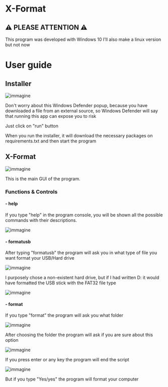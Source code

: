 # X-Format

## ⚠ PLEASE ATTENTION ⚠
This program was developed with Windows 10
I'll also make a linux version but not now

# User guide 
## Installer
![immagine](https://github.com/Fedi6431/X-Format/assets/102946457/15cba286-70d4-4f11-a94a-20a8d167c959)

Don't worry about this Windows Defender popup, because you have downloaded a file from an external source, so Windows Defender will say that running this app can expose you to risk

Just click on "run" button

When you run the installer, it will download the necessary packages on requirements.txt and then start the program

## X-Format
![immagine](https://github.com/Fedi6431/X-Format/assets/102946457/f3fa2aac-b52f-4cdb-b80c-282b8de03d97)

This is the main GUI of the program.

### Functions & Controls

#### - help
If you type "help" in the program console, you will be shown all the possible commands with their descriptions.

![immagine](https://github.com/Fedi6431/X-Format/assets/102946457/01699e0f-0b47-44bd-a630-25fc9c0d726c)

#### - formatusb
After typing "formatusb" the program will ask you in what type of file you want format your USB/Hard drive

![immagine](https://github.com/Fedi6431/X-Format/assets/102946457/bb777cfb-2fee-4bc9-ad18-47c9ae5b965b)

I purposely chose a non-existent hard drive, but if I had written D: it would have formatted the USB stick with the FAT32 file type

![immagine](https://github.com/Fedi6431/X-Format/assets/102946457/a5bc4e31-1174-4460-bb9f-403b8393b8d2)

#### - format
If you type "format" the program will ask you what folder

![immagine](https://github.com/Fedi6431/X-Format/assets/102946457/0fc96986-8d96-40b2-b887-89868ff2b341)

After choosing the folder the program will ask if you are sure about this option

![immagine](https://github.com/Fedi6431/X-Format/assets/102946457/8dac544a-3522-479c-97b0-7eb7599d8597)

If you press enter or any key the program will end the script 

![immagine](https://github.com/Fedi6431/X-Format/assets/102946457/27c957fe-25f1-4eb9-a3bc-db788b98e20f)

But if you type "Yes/yes" the program will format your computer



